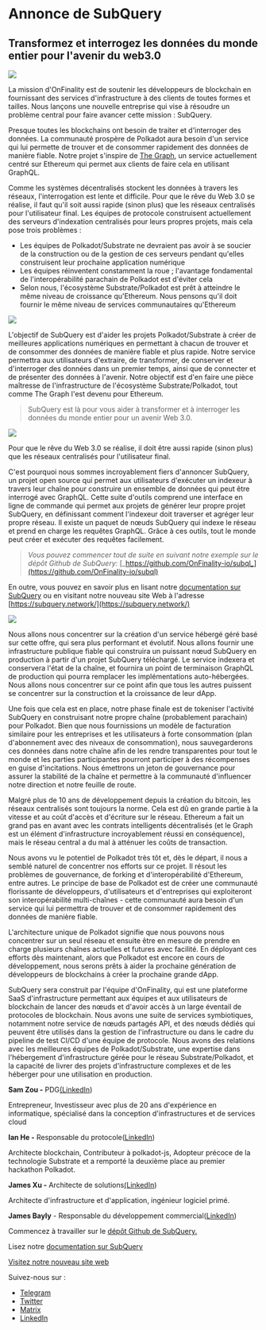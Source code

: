 # Annonce de SubQuery

## Transformez et interrogez les données du monde entier pour l'avenir du web3.0

![](https://miro.medium.com/max/1400/1*J5u22qNxndcuCrFJ1mfGqg.png)

La mission d'OnFinality est de soutenir les développeurs de blockchain en fournissant des services d'infrastructure à des clients de toutes formes et tailles. Nous lançons une nouvelle entreprise qui vise à résoudre un problème central pour faire avancer cette mission : SubQuery.

Presque toutes les blockchains ont besoin de traiter et d'interroger des données. La communauté prospère de Polkadot aura besoin d'un service qui lui permette de trouver et de consommer rapidement des données de manière fiable. Notre projet s'inspire de [The Graph](https://thegraph.com/), un service actuellement centré sur Ethereum qui permet aux clients de faire cela en utilisant GraphQL.

Comme les systèmes décentralisés stockent les données à travers les réseaux, l'interrogation est lente et difficile. Pour que le rêve du Web 3.0 se réalise, il faut qu'il soit aussi rapide (sinon plus) que les réseaux centralisés pour l'utilisateur final. Les équipes de protocole construisent actuellement des serveurs d'indexation centralisés pour leurs propres projets, mais cela pose trois problèmes :

-   Les équipes de Polkadot/Substrate ne devraient pas avoir à se soucier de la construction ou de la gestion de ces serveurs pendant qu'elles construisent leur prochaine application numérique
-   Les équipes réinventent constamment la roue ; l'avantage fondamental de l'interopérabilité parachain de Polkadot est d'éviter cela
-   Selon nous, l'écosystème Substrate/Polkadot est prêt à atteindre le même niveau de croissance qu'Ethereum. Nous pensons qu'il doit fournir le même niveau de services communautaires qu'Ethereum

![](https://miro.medium.com/max/1400/1*l4b4BXWkczVDaHyv30lLQQ.png)

L'objectif de SubQuery est d'aider les projets Polkadot/Substrate à créer de meilleures applications numériques en permettant à chacun de trouver et de consommer des données de manière fiable et plus rapide. Notre service permettra aux utilisateurs d'extraire, de transformer, de conserver et d'interroger des données dans un premier temps, ainsi que de connecter et de présenter des données à l'avenir. Notre objectif est d'en faire une pièce maîtresse de l'infrastructure de l'écosystème Substrate/Polkadot, tout comme The Graph l'est devenu pour Ethereum.

> SubQuery est là pour vous aider à transformer et à interroger les données du monde entier pour un avenir Web 3.0.

![](https://miro.medium.com/max/1000/1*IHstJG-hBwQzicLdWkGR5w.png)

Pour que le rêve du Web 3.0 se réalise, il doit être aussi rapide (sinon plus) que les réseaux centralisés pour l'utilisateur final.

C'est pourquoi nous sommes incroyablement fiers d'annoncer SubQuery, un projet open source qui permet aux utilisateurs d'exécuter un indexeur à travers leur chaîne pour construire un ensemble de données qui peut être interrogé avec GraphQL. Cette suite d'outils comprend une interface en ligne de commande qui permet aux projets de générer leur propre projet SubQuery, en définissant comment l'indexeur doit traverser et agréger leur propre réseau. Il existe un paquet de nœuds SubQuery qui indexe le réseau et prend en charge les requêtes GraphQL. Grâce à ces outils, tout le monde peut créer et exécuter des requêtes facilement.

> _Vous pouvez commencer tout de suite en suivant notre exemple sur le dépôt Github de SubQuery:_ [_https://github.com/OnFinality-io/subql_](https://github.com/OnFinality-io/subql)

En outre, vous pouvez en savoir plus en lisant notre [documentation sur SubQuery](https://doc.subquery.network/) ou en visitant notre nouveau site Web à l'adresse [https://subquery.network/](https://subquery.network/)

![](https://miro.medium.com/max/1000/1*3oA1Hvns1vrImTsmowO_Jw.png)

Nous allons nous concentrer sur la création d'un service hébergé géré basé sur cette offre, qui sera plus performant et évolutif. Nous allons fournir une infrastructure publique fiable qui construira un puissant nœud SubQuery en production à partir d'un projet SubQuery téléchargé. Le service indexera et conservera l'état de la chaîne, et fournira un point de terminaison GraphQL de production qui pourra remplacer les implémentations auto-hébergées. Nous allons nous concentrer sur ce point afin que tous les autres puissent se concentrer sur la construction et la croissance de leur dApp.

Une fois que cela est en place, notre phase finale est de tokeniser l'activité SubQuery en construisant notre propre chaîne (probablement parachain) pour Polkadot. Bien que nous fournissions un modèle de facturation similaire pour les entreprises et les utilisateurs à forte consommation (plan d'abonnement avec des niveaux de consommation), nous sauvegarderons ces données dans notre chaîne afin de les rendre transparentes pour tout le monde et les parties participantes pourront participer à des récompenses en guise d'incitations. Nous émettrons un jeton de gouvernance pour assurer la stabilité de la chaîne et permettre à la communauté d'influencer notre direction et notre feuille de route.

Malgré plus de 10 ans de développement depuis la création du bitcoin, les réseaux centralisés sont toujours la norme. Cela est dû en grande partie à la vitesse et au coût d'accès et d'écriture sur le réseau. Ethereum a fait un grand pas en avant avec les contrats intelligents décentralisés (et le Graph est un élément d'infrastructure incroyablement réussi en conséquence), mais le réseau central a du mal à atténuer les coûts de transaction.

Nous avons vu le potentiel de Polkadot très tôt et, dès le départ, il nous a semblé naturel de concentrer nos efforts sur ce projet. Il résout les problèmes de gouvernance, de forking et d'interopérabilité d'Ethereum, entre autres. Le principe de base de Polkadot est de créer une communauté florissante de développeurs, d'utilisateurs et d'entreprises qui exploiteront son interopérabilité multi-chaînes - cette communauté aura besoin d'un service qui lui permettra de trouver et de consommer rapidement des données de manière fiable.

L'architecture unique de Polkadot signifie que nous pouvons nous concentrer sur un seul réseau et ensuite être en mesure de prendre en charge plusieurs chaînes actuelles et futures avec facilité. En déployant ces efforts dès maintenant, alors que Polkadot est encore en cours de développement, nous serons prêts à aider la prochaine génération de développeurs de blockchains à créer la prochaine grande dApp.

SubQuery sera construit par l'équipe d'OnFinality, qui est une plateforme SaaS d'infrastructure permettant aux équipes et aux utilisateurs de blockchain de lancer des nœuds et d'avoir accès à un large éventail de protocoles de blockchain. Nous avons une suite de services symbiotiques, notamment notre service de nœuds partagés API, et des nœuds dédiés qui peuvent être utilisés dans la gestion de l'infrastructure ou dans le cadre du pipeline de test CI/CD d'une équipe de protocole. Nous avons des relations avec les meilleures équipes de Polkadot/Substrate, une expertise dans l'hébergement d'infrastructure gérée pour le réseau Substrate/Polkadot, et la capacité de livrer des projets d'infrastructure complexes et de les héberger pour une utilisation en production.

**Sam Zou -** PDG[(LinkedIn](https://www.linkedin.com/in/sam-zou-5b8169a/))

Entrepreneur, Investisseur avec plus de 20 ans d'expérience en informatique, spécialisé dans la conception d'infrastructures et de services cloud

**Ian He -** Responsable du protocole([LinkedIn](https://www.linkedin.com/in/yin-he-7a266345/))

Architecte blockchain, Contributeur à polkadot-js, Adopteur précoce de la technologie Substrate et a remporté la deuxième place au premier hackathon Polkadot.

**James Xu -** Architecte de solutions[(LinkedIn](https://www.linkedin.com/in/zhexu/))

Architecte d'infrastructure et d'application, ingénieur logiciel primé.

**James Bayly** - Responsable du développement commercial([LinkedIn](https://www.linkedin.com/in/james-bayly/))

Commencez à travailler sur le [dépôt Github de SubQuery.](https://github.com/OnFinality-io/subql)

Lisez notre [documentation sur SubQuery](https://doc.subquery.network/)

[Visitez notre nouveau site web](https://subquery.network/)

Suivez-nous sur :

-   [Telegram](https://t.me/subquerynetwork)
-   [Twitter](https://twitter.com/subquerynetwork)
-   [Matrix](https://matrix.to/#/%23subquery:matrix.org)
-   [LinkedIn](https://www.linkedin.com/company/subquery)